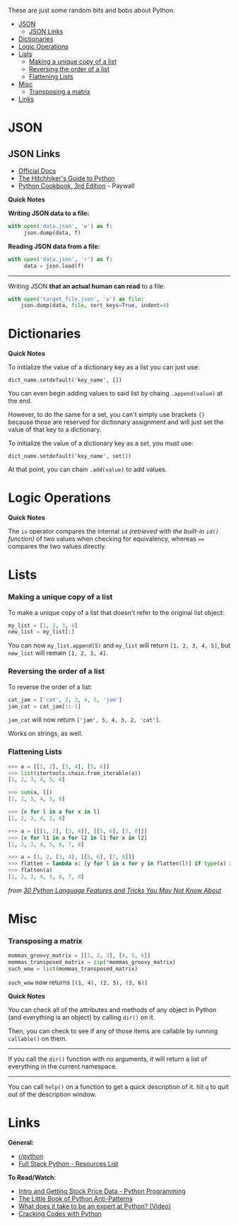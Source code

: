These are just some random bits and bobs about Python.

<!-- START TOC -->
* [JSON](#json)
	* [JSON Links](#json-links)
* [Dictionaries](#dictionaries)
* [Logic Operations](#logic-operations)
* [Lists](#lists)
	* [Making a unique copy of a list](#making-a-unique-copy-of-a-list)
	* [Reversing the order of a list](#reversing-the-order-of-a-list)
	* [Flattening Lists](#flattening-lists)
* [Misc](#misc)
	* [Transposing a matrix](#transposing-a-matrix)
* [Links](#links)
<!-- END TOC -->

# JSON

## JSON Links
* [Official Docs](https://docs.python.org/3.6/library/json.html)
* [The Hitchhiker's Guide to Python](http://docs.python-guide.org/en/latest/scenarios/json/)
* [Python Cookbook, 3rd Edition](https://www.safaribooksonline.com/library/view/python-cookbook-3rd/9781449357337/ch06s02.html) - Paywall

**Quick Notes**

**Writing JSON data to a file:**
```python
with open('data.json', 'w') as f:
     json.dump(data, f)
```

**Reading JSON data from a file:**
```python
with open('data.json', 'r') as f:
     data = json.load(f)
```

---

Writing JSON **that an actual human can read** to a file:

```python
with open('target_file.json', 'w') as file:
    json.dump(data, file, sort_keys=True, indent=4)
```

# Dictionaries

**Quick Notes**

To initialize the value of a dictionary key as a list you can just use:

`dict_name.setdefault('key_name', [])`

You can even begin adding values to said list by chaing `.append(value)` at the end.

However, to do the same for a set, you can't simply use brackets `{}` because those are reserved for dictionary assignment and will just set the value of that key to a dictionary.

To initialize the value of a dictionary key as a *set*, you must use:

`dict_name.setdefault('key_name', set())`

At that point, you can chain `.add(value)` to add values.

# Logic Operations

**Quick Notes**

The `is` operator compares the internal `id` *(retrieved with the built-in `id()` function)* of two values when checking for equivalency, whereas `==` compares the two values directly.

# Lists

### Making a unique copy of a list

To make a unique copy of a list that doesn't refer to the original list object:

```python
my_list = [1, 2, 3, 4]
new_list = my_list[:]
```

You can now `my_list.append(5)` and `my_list` will return `[1, 2, 3, 4, 5]`, but `new_list` will remain `[1, 2, 3, 4]`.

### Reversing the order of a list

To reverse the order of a list:

```python
cat_jam = ['cat', 2, 3, 4, 5, 'jam']
jam_cat = cat_jam[::-1]
```

`jam_cat` will now return `['jam', 5, 4, 3, 2, 'cat']`.

Works on strings, as well.

### Flattening Lists

```python
>>> a = [[1, 2], [3, 4], [5, 6]]
>>> list(itertools.chain.from_iterable(a))
[1, 2, 3, 4, 5, 6]

>>> sum(a, [])
[1, 2, 3, 4, 5, 6]

>>> [x for l in a for x in l]
[1, 2, 3, 4, 5, 6]

>>> a = [[[1, 2], [3, 4]], [[5, 6], [7, 8]]]
>>> [x for l1 in a for l2 in l1 for x in l2]
[1, 2, 3, 4, 5, 6, 7, 8]

>>> a = [1, 2, [3, 4], [[5, 6], [7, 8]]]
>>> flatten = lambda x: [y for l in x for y in flatten(l)] if type(x) is list else [x]
>>> flatten(a)
[1, 2, 3, 4, 5, 6, 7, 8]
```
*from [30 Python Language Features and Tricks You May Not Know About](http://sahandsaba.com/thirty-python-language-features-and-tricks-you-may-not-know.html)*

# Misc

### Transposing a matrix

```python
mommas_groovy_matrix = [[1, 2, 3], [4, 5, 6]]
mommas_transposed_matrix = zip(*mommas_groovy_matrix)
such_wow = list(mommas_transposed_matrix)
```
`such_wow` now returns `[(1, 4), (2, 5), (3, 6)]`

**Quick Notes**

You can check all of the attributes and methods of any object in Python (and everything is an object) by calling `dir()` on it.

Then, you can check to see if any of those items are callable by running `callable()` on them. 

---

If you call the `dir()` function with no arguments, it will return a list of everything in the current namespace.

---

You can call `help()` on a function to get a quick description of it. hit `q` to quit out of the description window.

# Links
**General:**
* [r/python](https://www.reddit.com/r/Python/)
* [Full Stack Python - Resources List](https://www.fullstackpython.com/best-python-resources.html)

**To Read/Watch**:

* [Intro and Getting Stock Price Data - Python Programming](https://pythonprogramming.net/getting-stock-prices-python-programming-for-finance/)
* [The Little Book of Python Anti-Patterns](https://docs.quantifiedcode.com/python-anti-patterns/index.html)
* [What does it take to be an expert at Python? (Video)](https://www.youtube.com/watch?v=4m9ukNTD6-E)
* [Cracking Codes with Python](http://inventwithpython.com/cracking/)